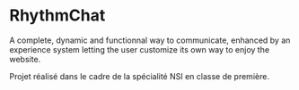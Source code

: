 # RhythmChat
A complete, dynamic and functionnal way to communicate, enhanced by an experience system letting the user customize its own way to enjoy the website.

Projet réalisé dans le cadre de la spécialité NSI en classe de première.

